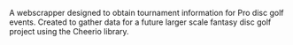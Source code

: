 A webscrapper designed to obtain tournament information for Pro disc golf events. Created to gather data for a future larger scale fantasy disc golf project using the Cheerio library.
